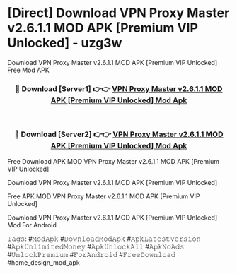 # [Direct] Download VPN Proxy Master v2.6.1.1 MOD APK [Premium VIP Unlocked] - uzg3w
Download VPN Proxy Master v2.6.1.1 MOD APK [Premium VIP Unlocked] Free Mod APK

<div align="center">
<h3>🔴 Download [Server1] 👉👉 <a href="https://apk-comot.site?title=VPN_Proxy_Master_v2.6.1.1_MOD_APK_[Premium_VIP_Unlocked]">VPN Proxy Master v2.6.1.1 MOD APK [Premium VIP Unlocked] Mod Apk</a></h3><br>

<h3>🔴 Download [Server2] 👉👉 <a href="https://apk-comot.site?title=VPN_Proxy_Master_v2.6.1.1_MOD_APK_[Premium_VIP_Unlocked]">VPN Proxy Master v2.6.1.1 MOD APK [Premium VIP Unlocked] Mod Apk</a></h3>
</div>


Free Download APK MOD VPN Proxy Master v2.6.1.1 MOD APK [Premium VIP Unlocked]

Download VPN Proxy Master v2.6.1.1 MOD APK [Premium VIP Unlocked] 

Free APK MOD VPN Proxy Master v2.6.1.1 MOD APK [Premium VIP Unlocked] 

Download VPN Proxy Master v2.6.1.1 MOD APK [Premium VIP Unlocked] Mod For Android

𝚃𝚊𝚐𝚜: #𝙼𝚘𝚍𝙰𝚙𝚔 #𝙳𝚘𝚠𝚗𝚕𝚘𝚊𝚍𝙼𝚘𝚍𝙰𝚙𝚔 #𝙰𝚙𝚔𝙻𝚊𝚝𝚎𝚜𝚝𝚅𝚎𝚛𝚜𝚒𝚘𝚗 #𝙰𝚙𝚔𝚄𝚗𝚕𝚒𝚖𝚒𝚝𝚎𝚍𝙼𝚘𝚗𝚎𝚢 #𝙰𝚙𝚔𝚄𝚗𝚕𝚘𝚌𝚔𝙰𝚕𝚕 #𝙰𝚙𝚔𝙽𝚘𝙰𝚍𝚜 #𝚄𝚗𝚕𝚘𝚌𝚔𝙿𝚛𝚎𝚖𝚒𝚞𝚖 #𝙵𝚘𝚛𝙰𝚗𝚍𝚛𝚘𝚒𝚍 #𝙵𝚛𝚎𝚎𝙳𝚘𝚠𝚗𝚕𝚘𝚊𝚍 #home_design_mod_apk